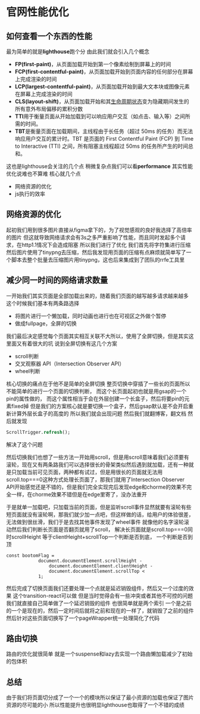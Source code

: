 # 官网性能优化
## 如何查看一个东西的性能
最为简单的就是**lighthouse**跑个分
由此我们就会引入几个概念

- **FP(first-paint)**，从页面加载开始到第一个像素绘制到屏幕上的时间
- **FCP(first-contentful-paint)**，从页面加载开始到页面内容的任何部分在屏幕上完成渲染的时间
- **LCP(largest-contentful-paint)**，从页面加载开始到最大文本块或图像元素在屏幕上完成渲染的时间
- **CLS(layout-shift)**，从页面加载开始和其[生命周期状态](https://link.juejin.cn?target=https%3A%2F%2Fdevelopers.google.com%2Fweb%2Fupdates%2F2018%2F07%2Fpage-lifecycle-api)变为隐藏期间发生的所有意外布局偏移的累积分数
- **TTI**用于衡量页面从开始加载到可以响应用户交互（如点击、输入等）之间所需的时间。
- **TBT**是衡量页面在加载期间，主线程由于长任务（超过 50ms 的任务）而无法响应用户交互的累计时。TBT 是页面的 First Contentful Paint (FCP) 到 Time to Interactive (TTI) 之间，所有阻塞主线程超过 50ms 的任务所产生的时间总和。
  
这也是lighthouse会关注的几个点
稍微复杂点我们可以看**performance**
其实性能优化说难也不算难
核心就几个点

- 网络资源的优化
- js执行的效率
## 网络资源的优化
起初我们用到很多图片直接从figma拿下的，为了视觉感观的良好我选择了高倍率的图片
但这就导致网络请求会有3s之多严重影响了性能，而且同时发起多个请求，在http1.1情况下会造成阻塞
所以我们进行了优化
我们首先将字符集进行压缩
然后图片使用了tinypng去压缩，然后我发现用页面的压缩有点麻烦就简单写了一个脚本去整个批量去压缩图片用tinypng，这也后来集成到了团队的rrfe工具里

## 减少同一时间的网络请求数量

一开始我们其实页面是全部加载出来的，随着我们页面的越写越多请求越来越多
这个时候我们基本有两条路选择

- 将图片进行一个懒加载，同时动画也进行也在可视区之外做个暂停
- 做成fullpage，全屏的切换

我们最后决定感觉每个页面其实相互关联不大所以，使用了全屏切换，但是其实这里面又有着很大的坑
说到全屏切换有这几个方案

-  scroll判断
- 交叉观察器 API（Intersection Observer API）
- wheel判断

核心切换的痛点在于他不是简单的全屏切换
整页切换中穿插了一些长的页面所以不能简单的进行一个页面的切换判断，
而这个长页面起初也就是用gsap的一个pin的属性做的，
而这个属性相当于会在外层创建一个长盒子，然后将要pin的元素fixed掉
但是我们的方案核心就是要切换一个盒子，然后gsap默认是不会开启重新计算外层长盒子的高度的
所以我们就会出现问题
然后我们就翻博客，翻文档
然后就发现     
```sql
ScrollTrigger.refresh();
```
解决了这个问题

然后切换我们也想了一些方法一开始用scroll，但是用scroll意味着我们必须要有滚轮，现在又有两条路我们可以选择很长的骨架类似然后遇到就加载，还有一种就是只加载当前可见页面，两种都有试过，但是用很长的页面就无法用scroll.top===0这种方式处理长页面了，那我们就用了Intersection Observer API开始感觉还是不错的，但是我们完全实现完后发现edge和chorme的效果不完全一样，在chorme效果不错但是在edge里寄了，没办法重开

于是就单一加载吧，只加载当前的页面，但是监听scroll事件显然就要有滚轮有些短页面就没有滚轮啊，那我们就少加一点吧，但这样做的话，给用户的体验很差，无法做到很丝滑，我们于是去找其他事件发现了wheel事件
就像他的名字滚轮滚动然后我们判断长页面是否翻页就用了scroll，
解决长页面就是scroll.top===0同时scrollHeight 等于clientHeight+scrollTop一个判断是否到底，
一个判断是否到顶
```
const bootomFlag =
            document.documentElement.scrollHeight -
                document.documentElement.clientHeight -
                document.documentElement.scrollTop <
            1;
```
然后完成了切换页面我们还要处理一个点就是延迟销毁组件，然后又一个过度的效果
这个transition-react可以做
但是当时觉得会有一些冲突或者其他不可控的问题
我们就直接自己简单做了一个延迟销毁的组件
也很简单就是两个索引
一个是之前的一个是现在的，然后一定时间后就将之前和现在的一样了，就销毁了之前的组件
然后针对这些页面切换写了一个pageWrapper统一处理简化了代码
## 路由切换
路由的优化就很简单
就是一个suspense和lazy去实现一个路由懒加载减少了初始的包体积
## 总结
由于我们将页面切分成了一个一个的模块所以保证了最小资源的加载也保证了图片资源的尽可能的小
所以性能提升也很明显lighthouse也取得了一个不错的成绩

